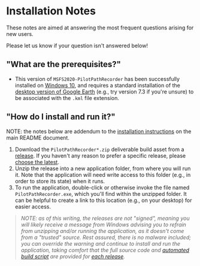 # Installation Notes

These notes are aimed at answering the most frequent questions
arising for new users.

Please let us know if your question isn't answered below!

## "What are the prerequisites?"

- This version of `MSFS2020-PilotPathRecorder` has been successfully
installed on [Windows 10](https://www.microsoft.com/en-us/windows/get-windows-10),
and requires a standard installation of the 
[desktop version of Google Earth](https://www.google.com/earth/versions/)
(e.g., try version 7.3 if you're unsure) to be associated with the `.kml`
file extension.

## "How do I install and run it?"

NOTE: the notes below are addendum to the [installation instructions](README.md#instructions-for-install)
on the main README document. 

1. Download the `PilotPathRecorder*.zip` deliverable build asset from a 
   [release](https://github.com/noodnik2/MSFS2020-PilotPathRecorder/releases).
   If you haven't any reason to prefer a specific release, please 
   [choose the latest](https://github.com/noodnik2/MSFS2020-PilotPathRecorder/releases/latest). 
1. Unzip the release into a new application folder, from where you will run it.
   Note that the application will need write access to this folder (e.g., in
   order to store its state) when it runs.
1. To run the application, double-click or otherwise invoke the file
   named `PilotPathRecorder.exe`, which you'll find within the unzipped
   folder.  It can be helpful to create a link to this location (e.g.,
   on your desktop) for easier access.
   
> _NOTE: as of this writing, the releases are not "signed", meaning
you will likely receive a message from Windows advising you to
refrain from unzipping and/or running the application, as it doesn't
come from a "trusted" source.  Rest assured, there is no malware
included; you can override the warning and continue to install
and run the application, taking comfort that the full source code
and [automated build script](.github/workflows/build.yml) are
provided for [each release](https://github.com/noodnik2/MSFS2020-PilotPathRecorder/releases)._
